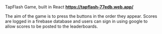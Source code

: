 TapFlash Game, built in React
**https://tapflash-77edb.web.app/**

The aim of the game is to press the buttons in the order they appear. Scores are logged in a firebase database and users can sign in using google to allow scores to be posted to the leaderboards.
